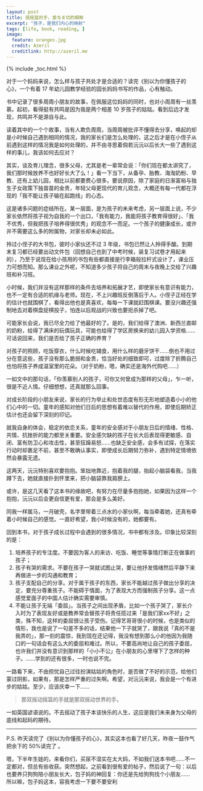 ```yaml
---
layout: post
title: 摇摇篮的手，爱与关切的眼眸
excerpt: "孩子，是我们内心的映射"
tags: [life, book, reading, ]
image:
  feature: oranges.jpg
  credit: Azeril
  creditlink: http://azeril.me
---
```


{% include _toc.html %}

对于一个妈妈来说，怎么样与孩子共处才是合适的？读完《别以为你懂孩子的心》，一个有着 17 年幼儿园教学经验的园长妈妈书写的作品，心有触动。

书中记录了很多周周小朋友的故事，在佩服这位妈妈的同时，也对小周周有一丝羡慕。起初，看得挺有共鸣是因为我是两个相差 10 岁孩子的姑姑。看到后边才发现，共鸣并不是源自与此。

读着其中的一个个故事，当有人欺负周周，当周周被批评不懂得去分享，唤起的却是小时候自己遇到相同的情况，我的家长们是怎么处理的，这之后才是在小侄子从前遇到这样的情况我是如何处理的，并不由寻思着倘若沅沅以后长大一些了遇到这样的事儿，我该如何去应对？

其实，谈及育儿理念，很多父母，尤其是老一辈常会说：「你们现在都太讲究了，我们那时候放养不也好好长大了么！」看一下当下，从备孕、胎教、海淘奶粉、早教、还有上幼儿园，相比以前都要费心很多。要说原因，除了家庭的日渐富裕与独生子女政策下独苗苗的金贵，年轻父母更现代的育儿观念，大概还有每一代都在浮现的「我不能让孩子输在起跑线」的心态。

这是诸多问题的症结所在。某一层面，是为孩子的未来考虑，另一层面上说，不少家长依然将孩子视为自我的一个出口，「我有能力，我能将孩子教育得很好」、「我不优秀，但我把孩子培养得很优秀」的观念不一而足。一个孩子的健康成长，或许并不需要这么多的附属物，对家长却未必如此。

拎过小侄子的大书包，彼时小家伙还不过 3 年级，书包已然让人拎得手酸。到期末复习都已经要出动文件包（回想自己也到了中考时候，装复习试卷才用起来的），乃至于说现在给小孩用的书包有些都直接是行李箱般拉杆式设计了，课业压力可想而知。那么课业之外呢，不知道多少孩子将自己的周末与夜晚上交给了兴趣班和补习班。

小时候，我们并没有这样那样的条件去培养和拓展才艺，即使家长有意识有能力，也不一定有合适的机缘与老师。现在，不上兴趣班反倒落后于人。小侄子正经在学的估计也就围棋了，看得出他也是真喜欢，每每一下课就赶围棋课。要没兴趣还强制地去对着棋盘捉棋投子，怕连以后观战的兴致也要扼杀掉了吧。

可能家长会说，我已尽全力给了他最好的了。是的，我们给得了澳洲、新西兰直邮的奶粉，给得了满床的玩偶玩具，可能也给得了学区房换来的幼儿园入学资格……可话说回来，我们是否给了孩子正确的养育？

对孩子的照顾，吃饭穿衣，什么时候吃辅食，用什么样的磨牙饼干……倒也不用过分在意这些，孩子没有那么脆弱和金贵，恰当好处的细致即可，过度除了折腾自己也怕将孩子养成温室里的花朵。（对于奶粉，嗯，确实还是海外代购吧……）

一如文中的那句话，「你羡慕别人的孩子，可你又何曾成为那样的父母」，乍一听，很是不近人情。仔细想想，还真就那么回事。

对成长阶段的小朋友来说，家长的行为举止和处世态度有形无形地塑造着小小的他们心中的一切。童年的感知对他们日后的思想有着难以替代的作用，即使后期矫正估计也还会留下深刻的印记。

就我自身的体会，稳定的依恋关系，童年的安全感对于小朋友日后的情绪、性格、共情、抗挫折的能力都至关重要。安全感欠缺的孩子在长大后表现得更敏感、自闭、富有防卫心和攻击性，甚至狂躁易怒……也缺乏安全感，会多有试探，在落实行动时却裹足不前，甚至不敢确认事实，即使成长后期努力弥补，遇到特定情境依然会暴露无遗。

这两天，沅沅特别喜欢要抱抱。笨拙地靠近，抱着我的腿，抬起小脑袋看我，当我蹲下去，她就直接扑到怀里来，把小脑袋靠我肩膀上。

或许，是这几天看了这本书的缘故吧，有努力在尽量多抱抱她，如果因为这样一个抱抱，沅沅以后会更自信更有爱，那会是多么美好。

同我一样属马，一月破壳，名字里带着三点水的小家伙啊，每当牵着她，还真有牵着小时候自己的感觉。一直好希望，我小时候没有的，她都要有。 

回到本书，对于孩子成长过程中会遇到的很多情况，书中都有涉及。印象比较深刻的是：

1. 培养孩子的专注度。不要因为客人的来访、吃饭、睡觉等事情打断正在做事的孩子；
2. 孩子有哭的需求。不要在孩子一哭就试图止哭，要让他抒发情绪然后平静下来再做进一步的沟通和教育；
3. 孩子支配自己的分享。对于属于孩子的东西，家长不能越过孩子做出分享的决定，要充分尊重孩子。不能碍于情面，为了表现大方而强制孩子分享。这一点感觉爱面子的中国人估计确实需要审慎。
4. 不能让孩子无端「委屈」。当孩子之间出现矛盾，比如一个孩子哭了，家长介入时为了表现友好或是教养常会替孩子将责任揽过来「是我们家xx不好」之类，殊不知，这样的委屈很让孩子受伤。记得艺哥哥很小的时候，也是类似的情形，我也是说了一句差不多的话，结果他一下子就哭了，跟我说「真的不是我弄的」，那一刻的震惊，我到现在还记得，我没有想到那么小的他因为我随口的一句话会有这么大的委屈和难过。所以，不要高尚地让自己的孩子委屈，也许我们并没有意识到那样的「小小不公」在小朋友的心里埋下了怎样的种子。……学到的还有很多，一时也说不完。

一路看下来，不由担忧自己过往扮演姑姑的角色时，是否做了不好的示范，给他们蒙过阴影，如果有，那是怎样严重的过失啊。希望，对沅沅来说，我会是一个有进步的姑姑。至少，应该庆幸一下……

> 那双摇动摇篮的手就是那双摇动世界的手。

一如英国谚语说的。不去摇动了孩子本该快乐的人生，这应是我们未来身为父母的底线和起码的期待。


***

P.S. 昨天读完了《别以为你懂孩子的心》，其实这本也看了好几天，昨夜一鼓作气把余下的 50%读完了 。

嗯，下半年生娃的，来看你们，买尿不湿实在太大妈，不如我们送本书吧……不一定都对，但总有些收获。突然想起，之前看到很有爱的帖子，然后说了一句：以后也要养只狗狗陪小朋友长大，包子妈的神回复：你还是先给狗狗找个小朋友…… 所以嘛，包子妈这本，容我考虑一下要不要安利

